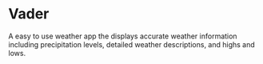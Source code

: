 # Vader
A easy to use weather app the displays accurate weather information including precipitation levels, detailed weather descriptions, and highs and lows.
